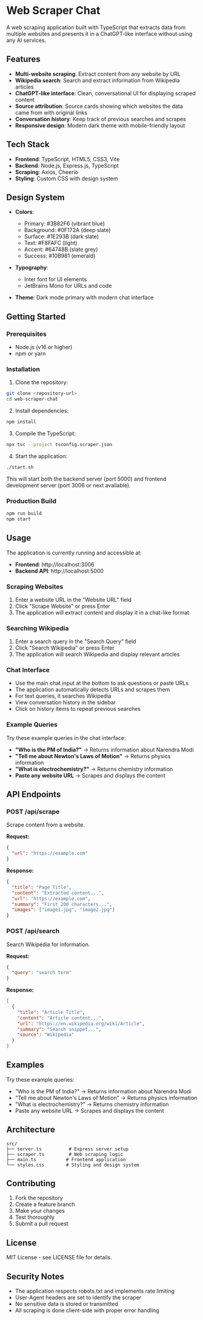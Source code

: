 # Web Scraper Chat

A web scraping application built with TypeScript that extracts data from multiple websites and presents it in a ChatGPT-like interface without using any AI services.

## Features

- **Multi-website scraping**: Extract content from any website by URL
- **Wikipedia search**: Search and extract information from Wikipedia articles
- **ChatGPT-like interface**: Clean, conversational UI for displaying scraped content
- **Source attribution**: Source cards showing which websites the data came from with original links
- **Conversation history**: Keep track of previous searches and scrapes
- **Responsive design**: Modern dark theme with mobile-friendly layout

## Tech Stack

- **Frontend**: TypeScript, HTML5, CSS3, Vite
- **Backend**: Node.js, Express.js, TypeScript
- **Scraping**: Axios, Cheerio
- **Styling**: Custom CSS with design system

## Design System

- **Colors**: 
  - Primary: #3B82F6 (vibrant blue)
  - Background: #0F172A (deep slate)
  - Surface: #1E293B (dark slate)
  - Text: #F8FAFC (light)
  - Accent: #64748B (slate grey)
  - Success: #10B981 (emerald)

- **Typography**: 
  - Inter font for UI elements
  - JetBrains Mono for URLs and code

- **Theme**: Dark mode primary with modern chat interface

## Getting Started

### Prerequisites

- Node.js (v16 or higher)
- npm or yarn

### Installation

1. Clone the repository:
```bash
git clone <repository-url>
cd web-scraper-chat
```

2. Install dependencies:
```bash
npm install
```

3. Compile the TypeScript:
```bash
npx tsc --project tsconfig.scraper.json
```

4. Start the application:
```bash
./start.sh
```

This will start both the backend server (port 5000) and frontend development server (port 3006 or next available).

### Production Build

```bash
npm run build
npm start
```

## Usage

The application is currently running and accessible at:
- **Frontend**: http://localhost:3006
- **Backend API**: http://localhost:5000

### Scraping Websites

1. Enter a website URL in the "Website URL" field
2. Click "Scrape Website" or press Enter
3. The application will extract content and display it in a chat-like format

### Searching Wikipedia

1. Enter a search query in the "Search Query" field
2. Click "Search Wikipedia" or press Enter
3. The application will search Wikipedia and display relevant articles

### Chat Interface

- Use the main chat input at the bottom to ask questions or paste URLs
- The application automatically detects URLs and scrapes them
- For text queries, it searches Wikipedia
- View conversation history in the sidebar
- Click on history items to repeat previous searches

### Example Queries

Try these example queries in the chat interface:

- **"Who is the PM of India?"** → Returns information about Narendra Modi
- **"Tell me about Newton's Laws of Motion"** → Returns physics information
- **"What is electrochemistry?"** → Returns chemistry information
- **Paste any website URL** → Scrapes and displays the content

## API Endpoints

### POST /api/scrape
Scrape content from a website.

**Request:**
```json
{
  "url": "https://example.com"
}
```

**Response:**
```json
{
  "title": "Page Title",
  "content": "Extracted content...",
  "url": "https://example.com",
  "summary": "First 200 characters...",
  "images": ["image1.jpg", "image2.jpg"]
}
```

### POST /api/search
Search Wikipedia for information.

**Request:**
```json
{
  "query": "search term"
}
```

**Response:**
```json
[
  {
    "title": "Article Title",
    "content": "Article content...",
    "url": "https://en.wikipedia.org/wiki/Article",
    "summary": "Search snippet...",
    "source": "Wikipedia"
  }
]
```

## Examples

Try these example queries:

- "Who is the PM of India?" → Returns information about Narendra Modi
- "Tell me about Newton's Laws of Motion" → Returns physics information
- "What is electrochemistry?" → Returns chemistry information
- Paste any website URL → Scrapes and displays the content

## Architecture

```
src/
├── server.ts          # Express server setup
├── scraper.ts         # Web scraping logic
├── main.ts           # Frontend application
└── styles.css        # Styling and design system
```

## Contributing

1. Fork the repository
2. Create a feature branch
3. Make your changes
4. Test thoroughly
5. Submit a pull request

## License

MIT License - see LICENSE file for details.

## Security Notes

- The application respects robots.txt and implements rate limiting
- User-Agent headers are set to identify the scraper
- No sensitive data is stored or transmitted
- All scraping is done client-side with proper error handling